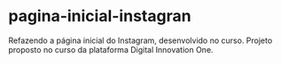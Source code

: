 # pagina-inicial-instagran
 Refazendo a página inicial do Instagram, desenvolvido no curso. 
 Projeto proposto no curso da plataforma Digital Innovation One.
